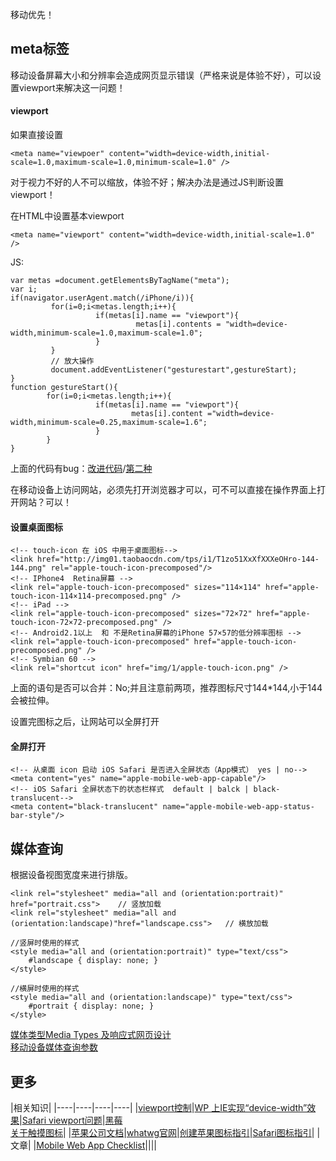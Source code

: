 移动优先！

## meta标签

移动设备屏幕大小和分辨率会造成网页显示错误（严格来说是体验不好），可以设置viewport来解决这一问题！
#### viewport
如果直接设置
````
<meta name="viewpoer" content="width=device-width,initial-scale=1.0,maximum-scale=1.0,minimum-scale=1.0" />
````
对于视力不好的人不可以缩放，体验不好；解决办法是通过JS判断设置viewport！

在HTML中设置基本viewport
````
<meta name="viewport" content="width=device-width,initial-scale=1.0" />
````
JS:
````
var metas =document.getElementsByTagName("meta");
var i;
if(navigator.userAgent.match(/iPhone/i)){
         for(i=0;i<metas.length;i++){
                   if(metas[i].name == "viewport"){
                            metas[i].contents = "width=device-width,minimum-scale=1.0,maximum-scale=1.0";
                   }
         }
         // 放大操作
         document.addEventListener("gesturestart",gestureStart);
}
function gestureStart(){
        for(i=0;i<metas.length;i++){
                   if(metas[i].name == "viewport"){
                           metas[i].content ="width=device-width,minimum-scale=0.25,maximum-scale=1.6";
                   }
        }
}
````
上面的代码有bug：[改进代码](https://gist.github.com/903131)/[第二种](https://gist.github.com/901295)

在移动设备上访问网站，必须先打开浏览器才可以，可不可以直接在操作界面上打开网站？可以！
####  设置桌面图标
````
<!-- touch-icon 在 iOS 中用于桌面图标-->
<link href="http://img01.taobaocdn.com/tps/i1/T1zo51XxXfXXXeOHro-144-144.png" rel="apple-touch-icon-precomposed"/>
<!-- IPhone4  Retina屏幕 -->
<link rel="apple-touch-icon-precomposed" sizes="114×114" href="apple-touch-icon-114×114-precomposed.png" />
<!-- iPad -->
<link rel="apple-touch-icon-precomposed" sizes="72×72" href="apple-touch-icon-72×72-precomposed.png" />
<!-- Android2.1以上  和 不是Retina屏幕的iPhone 57×57的低分辨率图标 -->
<link rel="apple-touch-icon-precomposed" href="apple-touch-icon-precomposed.png" />
<!-- Symbian 60 -->
<link rel="shortcut icon" href="img/1/apple-touch-icon.png" />
````
上面的语句是否可以合并：No;并且注意前两项，推荐图标尺寸144*144,小于144会被拉伸。

设置完图标之后，让网站可以全屏打开
#### 全屏打开
````
<!-- 从桌面 icon 启动 iOS Safari 是否进入全屏状态（App模式） yes | no-->
<meta content="yes" name="apple-mobile-web-app-capable"/>
<!-- iOS Safari 全屏状态下的状态栏样式  default | balck | black-translucent-->
<meta content="black-translucent" name="apple-mobile-web-app-status-bar-style"/>
````



## 媒体查询
根据设备视图宽度来进行排版。
````
<link rel="stylesheet" media="all and (orientation:portrait)" href="portrait.css">    // 竖放加载
<link rel="stylesheet" media="all and (orientation:landscape)"href="landscape.css">   // 横放加载

//竖屏时使用的样式
<style media="all and (orientation:portrait)" type="text/css">
    #landscape { display: none; }
</style>

//横屏时使用的样式
<style media="all and (orientation:landscape)" type="text/css">
    #portrait { display: none; }
</style>
````
[媒体类型Media Types 及响应式网页设计](http://www.w3cfuns.com/blog-5425789-5397618.html)<br/>
[移动设备媒体查询参数](http://nmsdvid.com/snippets/)



## 更多
|相关知识|
|----|----|----|----|
|[viewport控制](http://segmentfault.com/a/1190000002685485)|[WP 上IE实现“device-width”效果](http://blogs.msdn.com/b/iemobile/archive/2010/11/22/the-ie-mobile-viewport-on-windows-phone-7.aspx)|[Safari  viewport问题](http://developer.apple.com/library/safari/#documentation/appleapplications/reference/saffarihtmlref/articles/metatags.html)|[黑莓](http://docs.blackberry.com/en/developers/deliverables/4305blackberry_browser-4.6.0-us.pdf)<br/>
[关于触摸图标](http://mathiasbynens.be/notes/touch-icons)|
|[苹果公司文档](http://developer.apple.com/library/safari/#documentation/appleapplications/reference/safariwebcontent/configuringwebapplications/configuringwebapplications.html)|[whatwg官网](http://www.whatwg.org/specs/web-apps/current-work/multipage/links.html#rel-icon)|[创建苹果图标指引](http://developer.apple.com/library/ios/#documentation/userexperience/conceptual/mobilehig/iconsimages/iconsimages.html#//apple_ref/doc/uid/tp40006556-ch14-sw11)|[Safari图标指引](http://developer.apple.com/library/safari/#documentation/userexperience/conceptual/mobilehig/iconsimages/iconsimages.html#//apple_ref/doc/uid/tp40006556-ch14)|
|文章|
|[Mobile Web App Checklist](http://www.luster.io/blog/9-29-14-mobile-web-checklist.html)||||



